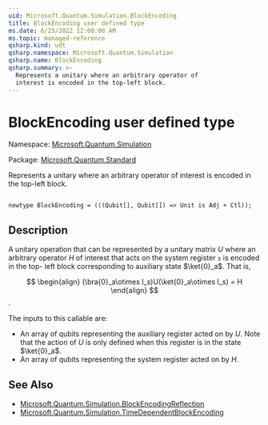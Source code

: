 ```yaml
---
uid: Microsoft.Quantum.Simulation.BlockEncoding
title: BlockEncoding user defined type
ms.date: 6/25/2022 12:00:00 AM
ms.topic: managed-reference
qsharp.kind: udt
qsharp.namespace: Microsoft.Quantum.Simulation
qsharp.name: BlockEncoding
qsharp.summary: >-
  Represents a unitary where an arbitrary operator of
  interest is encoded in the top-left block.
---
```


# BlockEncoding user defined type

Namespace: [Microsoft.Quantum.Simulation](xref:Microsoft.Quantum.Simulation)

Package: [Microsoft.Quantum.Standard](https://nuget.org/packages/Microsoft.Quantum.Standard)


Represents a unitary where an arbitrary operator ofinterest is encoded in the top-left block.

```qsharp

newtype BlockEncoding = (((Qubit[], Qubit[]) => Unit is Adj + Ctl));
```



## Description

A unitary operation that can be represented by a unitary matrix $U$where an arbitrary operator $H$ ofinterest that acts on the system register `s` is encoded in the top-left block corresponding to auxiliary state $\ket{0}_a$. That is,$$\begin{align}(\bra{0}_a\otimes I_s)U(\ket{0}_a\otimes I_s) = H\end{align}$$.The inputs to this callable are:- An array of qubits representing the auxiliary register acted on by $U$.  Note that the action of $U$ is only defined when this register is  in the state $\ket{0}_a$.- An array of qubits representing the system register acted on by $H$.

## See Also

- [Microsoft.Quantum.Simulation.BlockEncodingReflection](xref:Microsoft.Quantum.Simulation.BlockEncodingReflection)
- [Microsoft.Quantum.Simulation.TimeDependentBlockEncoding](xref:Microsoft.Quantum.Simulation.TimeDependentBlockEncoding)
